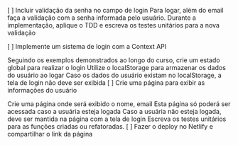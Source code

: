 [ ] Incluir validação da senha no campo de login
Para logar, além do email faça a validação com a senha informada pelo usuário.
Durante a implementação, aplique o TDD e escreva os testes unitários para a nova validação

[ ] Implemente um sistema de login com a Context API

Seguindo os exemplos demonstrados ao longo do curso, crie um estado global para realizar o login
Utilize o localStorage para armazenar os dados do usuário ao logar
Caso os dados do usuário existam no localStorage, a tela de login não deve ser exibida
[ ] Crie uma página para exibir as informações do usuário

Crie uma página onde será exibido o nome, email
Esta página só poderá ser acessada caso a usuária esteja logada
Caso a usuária não esteja logada, deve ser mantida na página com a tela de login
Escreva os testes unitários para as funções criadas ou refatoradas.
[ ] Fazer o deploy no Netlify e compartilhar o link da página